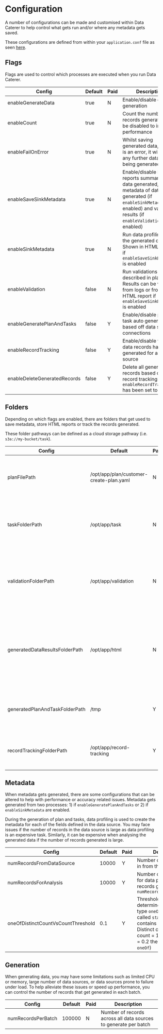 # Configuration

A number of configurations can be made and customised within Data Caterer to help control what gets run and/or where any
metadata gets saved.

These configurations are defined from within your `application.conf` file as
seen [here](../sample/docker/data/custom/application.conf).

## Flags

Flags are used to control which processes are executed when you run Data Caterer.

| Config                       | Default | Paid | Description                                                                                                                                                                       |
|------------------------------|---------|------|-----------------------------------------------------------------------------------------------------------------------------------------------------------------------------------|
| enableGenerateData           | true    | N    | Enable/disable data generation                                                                                                                                                    |
| enableCount                  | true    | N    | Count the number of records generated. Can be disabled to improve performance                                                                                                     |
| enableFailOnError            | true    | N    | Whilst saving generated data, if there is an error, it will stop any further data from being generated                                                                            |
| enableSaveSinkMetadata       | true    | N    | Enable/disable HTML reports summarising data generated, metadata of data generated (if `enableSinkMetadata` is enabled) and validation results (if `enableValidation` is enabled) |
| enableSinkMetadata           | true    | N    | Run data profiling for the generated data. Shown in HTML reports if `enableSaveSinkMetadata` is enabled                                                                           |
| enableValidation             | false   | N    | Run validations as described in plan. Results can be viewed from logs or from HTML report if `enableSaveSinkMetadata` is enabled                                                  |
| enableGeneratePlanAndTasks   | false   | Y    | Enable/disable plan and task auto generation based off data source connections                                                                                                    |
| enableRecordTracking         | false   | Y    | Enable/disable which data records have been generated for any data source                                                                                                         |
| enableDeleteGeneratedRecords | false   | Y    | Delete all generated records based off record tracking (if `enableRecordTracking` has been set to true)                                                                           |

## Folders

Depending on which flags are enabled, there are folders that get used to save metadata, store HTML reports or track the
records generated.

These folder pathways can be defined as a cloud storage pathway (i.e. `s3a://my-bucket/task`).

| Config                         | Default                                 | Paid | Description                                                                                                         |
|--------------------------------|-----------------------------------------|------|---------------------------------------------------------------------------------------------------------------------|
| planFilePath                   | /opt/app/plan/customer-create-plan.yaml | N    | Plan file path to use when generating and/or validating data                                                        |
| taskFolderPath                 | /opt/app/task                           | N    | Task folder path that contains all the task files (can have nested directories)                                     |
| validationFolderPath           | /opt/app/validation                     | N    | Validation folder path that contains all the validation files (can have nested directories)                         |
| generatedDataResultsFolderPath | /opt/app/html                           | N    | Where HTML reports get generated that contain information about data generated along with any validations performed |
| generatedPlanAndTaskFolderPath | /tmp                                    | Y    | Folder path where generated plan and task files will be saved                                                       |
| recordTrackingFolderPath       | /opt/app/record-tracking                | Y    | Where record tracking parquet files get saved                                                                       |

## Metadata

When metadata gets generated, there are some configurations that can be altered to help with performance or accuracy
related issues.
Metadata gets generated from two processes: 1) if `enableGeneratePlanAndTasks` or 2) if `enableSinkMetadata` are
enabled.

During the generation of plan and tasks, data profiling is used to create the metadata for each of the fields defined in
the data source.
You may face issues if the number of records in the data source is large as data profiling is an expensive task.
Similarly, it can be expensive
when analysing the generated data if the number of records generated is large.

| Config                             | Default | Paid | Description                                                                                                                                                                                                             |
|------------------------------------|---------|------|-------------------------------------------------------------------------------------------------------------------------------------------------------------------------------------------------------------------------|
| numRecordsFromDataSource           | 10000   | Y    | Number of records read in from the data source                                                                                                                                                                          |
| numRecordsForAnalysis              | 10000   | Y    | Number of records used for data profiling from the records gathered in `numRecordsFromDataSource`                                                                                                                       |
| oneOfDistinctCountVsCountThreshold | 0.1     | Y    | Threshold ratio to determine if a field is of type `oneOf` (i.e. a field called `status` that only contains `open` or `closed`. Distinct count = 2, total count = 10, ratio = 2 / 10 = 0.2 therefore marked as `oneOf`) |

## Generation

When generating data, you may have some limitations such as limited CPU or memory, large number of data sources, or data
sources prone to failure under load.
To help alleviate these issues or speed up performance, you can control the number of records that get generated in each
batch.

| Config             | Default | Paid | Description                                                     |
|--------------------|---------|------|-----------------------------------------------------------------|
| numRecordsPerBatch | 100000  | N    | Number of records across all data sources to generate per batch |
